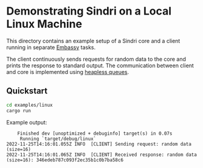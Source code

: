 # Demonstrating Sindri on a Local Linux Machine

This directory contains an example setup of a Sindri core and a client running in separate
[Embassy](https://embassy.dev/)
tasks.

The client continuously sends requests for random data to the core and prints the response to
standard output.
The communication between client and core is implemented using
[heapless queues](https://docs.rs/heapless/latest/heapless/spsc/struct.Queue.html).

## Quickstart

```bash
cd examples/linux
cargo run
```

Example output:

```output
    Finished dev [unoptimized + debuginfo] target(s) in 0.07s
     Running `target/debug/linux`
2022-11-25T14:16:01.055Z INFO  [CLIENT] Sending request: random data (size=16)
2022-11-25T14:16:01.065Z INFO  [CLIENT] Received response: random data (size=16): 346edeb787c093f2ec35b1c0b7ba58c6
```
